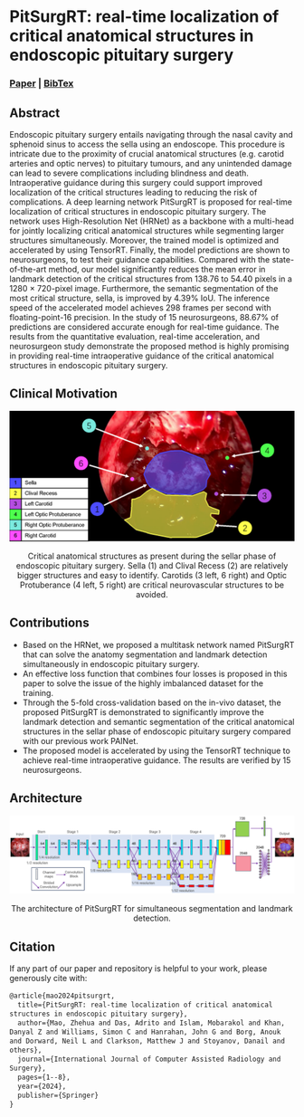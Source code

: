 # PitSurgRT: real-time localization of critical anatomical structures in endoscopic pituitary surgery
### [Paper](https://doi.org/10.1007/s11548-024-03094-2) | [BibTex](#citation)

## Abstract

Endoscopic pituitary surgery entails navigating through the nasal cavity and sphenoid sinus to access the sella using an endoscope. This procedure is intricate due to the proximity of crucial anatomical structures (e.g. carotid arteries and optic nerves) to pituitary tumours, and any unintended damage can lead to severe complications including blindness and death. Intraoperative guidance during this surgery could support improved localization of the critical structures leading to reducing the risk of complications. A deep learning network PitSurgRT is proposed for real-time localization of critical structures in endoscopic pituitary surgery. The network uses High-Resolution Net (HRNet) as a backbone with a multi-head for jointly localizing critical anatomical structures while segmenting larger structures simultaneously. Moreover, the trained model is optimized and accelerated by using TensorRT. Finally, the model predictions are shown to neurosurgeons, to test their guidance capabilities. Compared with the state-of-the-art method, our model significantly reduces the mean error in landmark detection of the critical structures from 138.76 to 54.40 pixels in a 1280 $\times$ 720-pixel image. Furthermore, the semantic segmentation of the most critical structure, sella, is improved by 4.39\% IoU. The inference speed of the accelerated model achieves 298 frames per second with floating-point-16 precision. In the study of 15 neurosurgeons, 88.67\% of predictions are considered accurate enough for real-time guidance. The results from the quantitative evaluation, real-time acceleration, and neurosurgeon study demonstrate the proposed method is highly promising in providing real-time intraoperative guidance of the critical anatomical structures in endoscopic pituitary surgery.

## Clinical Motivation
<div align="center">
  <img src="./docs/Clinical Motivation.png" width="600">
  <p> Critical anatomical structures as present during the sellar phase of endoscopic pituitary surgery. Sella (1) and Clival Recess (2) are relatively bigger structures and easy to identify. Carotids (3 left, 6 right) and Optic Protuberance (4 left, 5 right) are critical neurovascular structures to be avoided.</p>
</div>

## Contributions
* Based on the HRNet, we proposed a multitask network named PitSurgRT that can solve the anatomy segmentation and landmark detection simultaneously in endoscopic pituitary surgery.
* An effective loss function that combines four losses is proposed in this paper to solve the issue of the highly imbalanced dataset for the training.
* Through the 5-fold cross-validation based on the in-vivo dataset, the proposed PitSurgRT is demonstrated to significantly improve the landmark detection and semantic segmentation of the critical anatomical structures in the sellar phase of endoscopic pituitary surgery compared with our previous work PAINet.
* The proposed model is accelerated by using the TensorRT technique to achieve real-time intraoperative guidance. The results are verified by 15 neurosurgeons.

## Architecture
<div align="center">
  <img src="./docs/PitSurgRT.png">
  <p>The architecture of PitSurgRT for simultaneous segmentation and landmark detection.</p>
</div>


<!-- ---------------------------------------------- -->
## Citation
If any part of our paper and repository is helpful to your work, please generously cite with:
```
@article{mao2024pitsurgrt,
  title={PitSurgRT: real-time localization of critical anatomical structures in endoscopic pituitary surgery},
  author={Mao, Zhehua and Das, Adrito and Islam, Mobarakol and Khan, Danyal Z and Williams, Simon C and Hanrahan, John G and Borg, Anouk and Dorward, Neil L and Clarkson, Matthew J and Stoyanov, Danail and others},
  journal={International Journal of Computer Assisted Radiology and Surgery},
  pages={1--8},
  year={2024},
  publisher={Springer}
}
```
